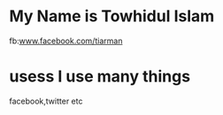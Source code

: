 # My Name is Towhidul Islam

fb:www.facebook.com/tiarman

# usess I use many things

facebook,twitter etc